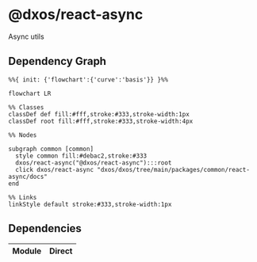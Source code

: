 # @dxos/react-async

Async utils

## Dependency Graph

```mermaid
%%{ init: {'flowchart':{'curve':'basis'}} }%%

flowchart LR

%% Classes
classDef def fill:#fff,stroke:#333,stroke-width:1px
classDef root fill:#fff,stroke:#333,stroke-width:4px

%% Nodes

subgraph common [common]
  style common fill:#debac2,stroke:#333
  dxos/react-async("@dxos/react-async"):::root
  click dxos/react-async "dxos/dxos/tree/main/packages/common/react-async/docs"
end

%% Links
linkStyle default stroke:#333,stroke-width:1px
```

## Dependencies

| Module | Direct |
|---|---|
